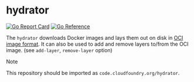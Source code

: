 # hydrator
[![Go Report Card](https://goreportcard.com/badge/code.cloudfoundry.org/hydrator)](https://goreportcard.com/report/code.cloudfoundry.org/hydrator)
[![Go Reference](https://pkg.go.dev/badge/code.cloudfoundry.org/hydrator.svg)](https://pkg.go.dev/code.cloudfoundry.org/hydrator)

The `hydrator` downloads Docker images and lays them out on disk in [OCI image format](https://github.com/opencontainers/image-spec). It can also be used to add and remove layers to/from the OCI image. (see `add-layer`, `remove-layer` option)

> [!NOTE]
>
> This repository should be imported as `code.cloudfoundry.org/hydrator`.
